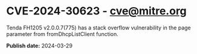 # CVE-2024-30623 - cve@mitre.org

Tenda FH1205 v2.0.0.7(775) has a stack overflow vulnerability in the page parameter from fromDhcpListClient function.

**Publish date:** 2024-03-29
